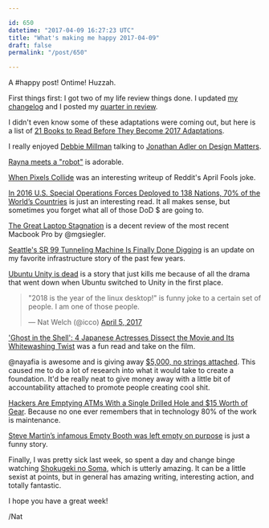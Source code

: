 ```yaml
---

id: 650
datetime: "2017-04-09 16:27:23 UTC"
title: "What's making me happy 2017-04-09"
draft: false
permalink: "/post/650"

---
```


A #happy post! Ontime! Huzzah.

First things first: I got two of my life review things done. I updated [my changelog](http://life.natwelch.com) and I posted my [quarter in review](https://writing.natwelch.com/post/649).


I didn't even know some of these adaptations were coming out, but here is a list of [21 Books to Read Before They Become 2017 Adaptations](https://www.goodreads.com/blog/show/861-21-books-to-read-before-they-become-2017-s-biggest-adaptations).

I really enjoyed [Debbie Millman](http://www.debbiemillman.com/) talking to [Jonathan Adler on Design Matters](http://pca.st/bogJ).

[Rayna meets a "robot"](https://www.youtube.com/watch?v=h1E-FlguwGw&feature=youtu.be) is adorable.

[When Pixels Collide](http://sudoscript.com/reddit-place/) was an interesting writeup of Reddit's April Fools joke.

[In 2016 U.S. Special Operations Forces Deployed to 138 Nations, 70% of the World’s Countries](http://www.alternet.org/world/2016-us-special-operations-forces-deployed-138-nations-70-worlds-countries) is just an interesting read. It all makes sense, but sometimes you forget what all of those DoD $ are going to.

[The Great Laptop Stagnation](https://500ish.com/the-great-laptop-stagnation-710811fb27a8) is a decent review of the most recent Macbook Pro by @mgsiegler.

[Seattle's SR 99 Tunneling Machine Is Finally Done Digging](https://www.wired.com/2017/04/4-years-seattles-giant-tunneling-machine-finally-breaks/) is an update on my favorite infrastructure story of the past few years.

[Ubuntu Unity is dead](https://arstechnica.com/information-technology/2017/04/ubuntu-unity-is-dead-desktop-will-switch-back-to-gnome-next-year/) is a story that just kills me because of all the drama that went down when Ubuntu switched to Unity in the first place.

<blockquote class="twitter-tweet" data-lang="en"><p lang="en" dir="ltr">&quot;2018 is the year of the linux desktop!&quot; is funny joke to a certain set of people. I am one of those people.</p>&mdash; Nat Welch (@icco) <a href="https://twitter.com/icco/status/849734084716888064">April 5, 2017</a></blockquote>

['Ghost in the Shell': 4 Japanese Actresses Dissect the Movie and Its Whitewashing Twist](http://www.hollywoodreporter.com/heat-vision/ghost-shell-4-japanese-actresses-dissect-movie-whitewashing-twist-990956) was a fun read and take on the film.

@nayafia is awesome and is giving away [$5,000, no strings attached](https://medium.com/@nayafia/5-000-no-strings-attached-9e7b95d33e50?source=ifttt--------------1). This caused me to do a lot of research into what it would take to create a foundation. It'd be really neat to give money away with a little bit of accountability attached to promote people creating cool shit.

[Hackers Are Emptying ATMs With a Single Drilled Hole and $15 Worth of Gear](https://www.wired.com/2017/04/hackers-emptying-atms-drill-15-worth-gear/). Because no one ever remembers that in technology 80% of the work is maintenance.

[Steve Martin’s infamous Empty Booth was left empty on purpose](https://www.reviewjournal.com/entertainment/entertainment-columns/kats/steve-martins-infamous-empty-booth-was-left-empty-on-purpose-by-the-riviera-owner/) is just a funny story.

Finally, I was pretty sick last week, so spent a day and change binge watching [Shokugeki no Soma](https://en.wikipedia.org/wiki/Food_Wars!:_Shokugeki_no_Soma), which is utterly amazing. It can be a little sexist at points, but in general has amazing writing, interesting action, and totally fantastic.

I hope you have a great week!

/Nat

